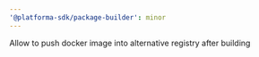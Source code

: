 ```yaml
---
'@platforma-sdk/package-builder': minor
---
```


Allow to push docker image into alternative registry after building
